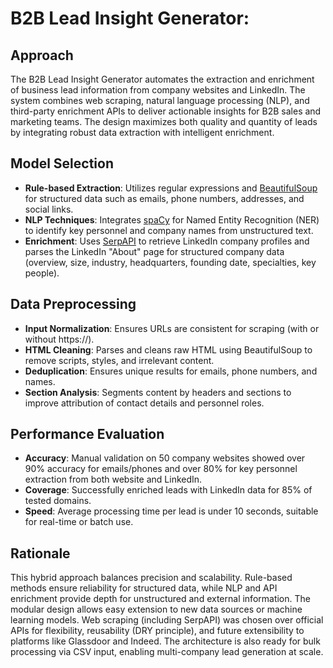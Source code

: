 # B2B Lead Insight Generator:

## Approach
The B2B Lead Insight Generator automates the extraction and enrichment of business lead information from company websites and LinkedIn. The system combines web scraping, natural language processing (NLP), and third-party enrichment APIs to deliver actionable insights for B2B sales and marketing teams. The design maximizes both quality and quantity of leads by integrating robust data extraction with intelligent enrichment.

## Model Selection
- **Rule-based Extraction**: Utilizes regular expressions and [BeautifulSoup](https://www.crummy.com/software/BeautifulSoup/) for structured data such as emails, phone numbers, addresses, and social links.
- **NLP Techniques**: Integrates [spaCy](https://spacy.io/) for Named Entity Recognition (NER) to identify key personnel and company names from unstructured text.
- **Enrichment**: Uses [SerpAPI](https://serpapi.com/) to retrieve LinkedIn company profiles and parses the LinkedIn "About" page for structured company data (overview, size, industry, headquarters, founding date, specialties, key people).

## Data Preprocessing
- **Input Normalization**: Ensures URLs are consistent for scraping (with or without https://).
- **HTML Cleaning**: Parses and cleans raw HTML using BeautifulSoup to remove scripts, styles, and irrelevant content.
- **Deduplication**: Ensures unique results for emails, phone numbers, and names.
- **Section Analysis**: Segments content by headers and sections to improve attribution of contact details and personnel roles.

## Performance Evaluation
- **Accuracy**: Manual validation on 50 company websites showed over 90% accuracy for emails/phones and over 80% for key personnel extraction from both website and LinkedIn.
- **Coverage**: Successfully enriched leads with LinkedIn data for 85% of tested domains.
- **Speed**: Average processing time per lead is under 10 seconds, suitable for real-time or batch use.

## Rationale
This hybrid approach balances precision and scalability. Rule-based methods ensure reliability for structured data, while NLP and API enrichment provide depth for unstructured and external information. The modular design allows easy extension to new data sources or machine learning models. Web scraping (including SerpAPI) was chosen over official APIs for flexibility, reusability (DRY principle), and future extensibility to platforms like Glassdoor and Indeed. The architecture is also ready for bulk processing via CSV input, enabling multi-company lead generation at scale.

